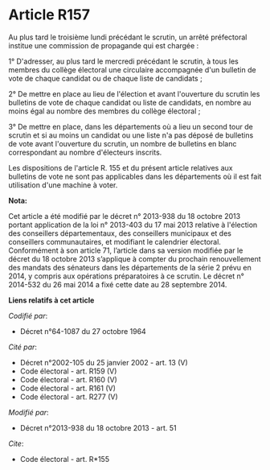 # Article R157

Au plus tard le troisième lundi précédant le scrutin, un arrêté préfectoral institue une commission de propagande qui est
chargée : 

1° D'adresser, au plus tard le mercredi précédant le scrutin, à tous les membres du collège électoral une circulaire
accompagnée d'un bulletin de vote de chaque candidat ou de chaque liste de candidats ; 

2° De mettre en place au lieu de l'élection et avant l'ouverture du scrutin les bulletins de vote de chaque candidat ou liste
de candidats, en nombre au moins égal au nombre des membres du collège électoral ; 

3° De mettre en place, dans les départements où a lieu un second tour de scrutin et si au moins un candidat ou une liste n'a
pas déposé de bulletins de vote avant l'ouverture du scrutin, un nombre de bulletins en blanc correspondant au nombre
d'électeurs inscrits. 

Les dispositions de l'article R. 155 et du présent article relatives aux bulletins de vote ne sont pas applicables dans les
départements où il est fait utilisation d'une machine à voter.

**Nota:**

Cet article a été modifié par le décret n° 2013-938 du 18 octobre 2013 portant application de la loi n° 2013-403 du 17 mai
2013 relative à l'élection des conseillers départementaux, des conseillers municipaux et des conseillers communautaires, et
modifiant le calendrier électoral. Conformément à son article 71, l’article dans sa version modifiée par le décret du 18
octobre 2013 s’applique à compter du prochain renouvellement des mandats des sénateurs dans les départements de la série 2
prévu en 2014, y compris aux opérations préparatoires à ce scrutin. Le décret n° 2014-532 du 26 mai 2014 a fixé cette date au
28 septembre 2014.

**Liens relatifs à cet article**

_Codifié par_:

  - Décret n°64-1087 du 27 octobre 1964

_Cité par_:

  - Décret n°2002-105 du 25 janvier 2002 - art. 13 (V)
  - Code électoral - art. R159 (V)
  - Code électoral - art. R160 (V)
  - Code électoral - art. R161 (V)
  - Code électoral - art. R277 (V)

_Modifié par_:

  - Décret n°2013-938 du 18 octobre 2013 - art. 51

_Cite_:

  - Code électoral - art. R*155

